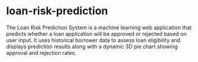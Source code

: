 # loan-risk-prediction
The Loan Risk Prediction System is a machine learning web application that predicts whether a loan application will be approved or rejected based on user input. It uses historical borrower data to assess loan eligibility and displays prediction results along with a dynamic 3D pie chart showing approval and rejection rates.
